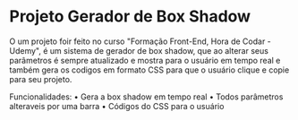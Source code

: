 ﻿# Projeto Gerador de Box Shadow

O um projeto foir feito no curso "Formação Front-End, Hora de Codar - Udemy", é um sistema de gerador de box shadow, que ao alterar seus parâmetros é sempre atualizado
e mostra para o usuário em tempo real e também gera os codigos em formato CSS para que o usuário clique e copie para seu projeto.

Funcionalidades:
• Gera a box shadow em tempo real
• Todos parâmetros alteraveis por uma barra
• Códigos do CSS para o usuário
